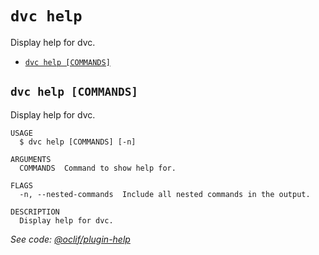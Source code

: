 `dvc help`
==========

Display help for dvc.

* [`dvc help [COMMANDS]`](#dvc-help-commands)

## `dvc help [COMMANDS]`

Display help for dvc.

```
USAGE
  $ dvc help [COMMANDS] [-n]

ARGUMENTS
  COMMANDS  Command to show help for.

FLAGS
  -n, --nested-commands  Include all nested commands in the output.

DESCRIPTION
  Display help for dvc.
```

_See code: [@oclif/plugin-help](https://github.com/oclif/plugin-help/blob/v6.0.5/src/commands/help.ts)_
